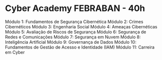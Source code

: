 # Cyber Academy FEBRABAN - 40h



Módulo 1: Fundamentos de Segurança Cibernética
Módulo 2: Crimes Cibernéticos
Módulo 3: Engenharia Social
Módulo 4: Ameaças Cibernéticas
Módulo 5: Avaliação de Riscos de Segurança
Módulo 6: Segurança de Redes e Comunicações
Módulo 7: Segurança em Nuvem
Módulo 8: Inteligência Artificial
Módulo 9: Governança de Dados
Módulo 10: Fundamentos de Gestão de Acesso e Identidade (IAM)
Módulo 11: Carreira em Cyber